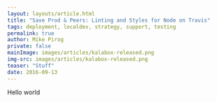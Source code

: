 ```yaml
---
layout: layouts/article.html
title: "Save Prod & Peers: Linting and Styles for Node on Travis"
tags: deployment, localdev, strategy, support, testing
permalink: true
author: Mike Pirog
private: false
mainImage: images/articles/kalabox-released.png
img-src: images/articles/kalabox-released.png
teaser: "Stuff"
date: 2016-09-13
---
```


Hello world
